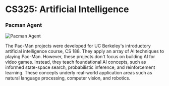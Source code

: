 # CS325: Artificial Intelligence

### Pacman Agent

![Pacman Agent](https://user-images.githubusercontent.com/35095726/225073247-32d8ca53-ab82-4d5e-b238-53e214f4c5fd.gif)

The Pac-Man projects were developed for UC Berkeley's introductory artificial intelligence course, CS 188. They apply an array of AI techniques to playing Pac-Man. However, these projects don't focus on building AI for video games. Instead, they teach foundational AI concepts, such as informed state-space search, probabilistic inference, and reinforcement learning. These concepts underly real-world application areas such as natural language processing, computer vision, and robotics.
